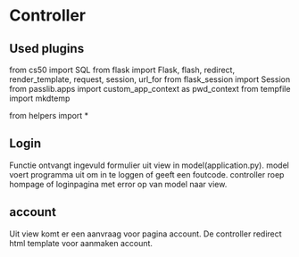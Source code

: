# Controller
## Used plugins
from cs50 import SQL
from flask import Flask, flash, redirect, render_template, request, session, url_for
from flask_session import Session
from passlib.apps import custom_app_context as pwd_context
from tempfile import mkdtemp

from helpers import *

## Login
Functie ontvangt ingevuld formulier uit view in model(application.py).
model voert programma uit om in te loggen of geeft een foutcode.
controller roep hompage of loginpagina met error op van model naar view.

## account
Uit view komt er een aanvraag voor pagina account. De controller redirect html template voor aanmaken account.



